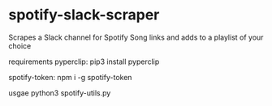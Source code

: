 # spotify-slack-scraper
Scrapes a Slack channel for Spotify Song links and adds to a playlist of your choice


requirements
pyperclip: pip3 install pyperclip

spotify-token: npm i -g spotify-token




usgae
python3 spotify-utils.py
